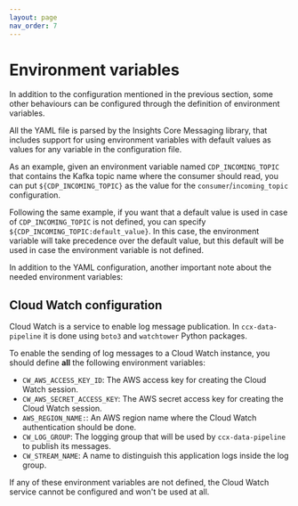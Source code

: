 ```yaml
---
layout: page
nav_order: 7
---
```

# Environment variables

In addition to the configuration mentioned in the previous section, some other
behaviours can be configured through the definition of environment variables.

All the YAML file is parsed by the Insights Core Messaging library, that
includes support for using environment variables with default values as values
for any variable in the configuration file.

As an example, given an environment variable named `CDP_INCOMING_TOPIC` that
contains the Kafka topic name where the consumer should read, you can put
`${CDP_INCOMING_TOPIC}` as the value for the `consumer`/`incoming_topic`
configuration.

Following the same example, if you want that a default value is used in case of
`CDP_INCOMING_TOPIC` is not defined, you can specify
`${CDP_INCOMING_TOPIC:default_value}`. In this case, the environment variable
will take precedence over the default value, but this default will be used in
case the environment variable is not defined.

In addition to the YAML configuration, another important note about the needed
environment variables:

## Cloud Watch configuration

Cloud Watch is a service to enable log message publication. In
`ccx-data-pipeline` it is done using `boto3` and `watchtower` Python packages.

To enable the sending of log messages to a Cloud Watch instance, you should
define **all** the following environment variables:

- `CW_AWS_ACCESS_KEY_ID`: The AWS access key for creating the Cloud Watch
  session.
- `CW_AWS_SECRET_ACCESS_KEY`: The AWS secret access key for creating the Cloud
  Watch session.
- `AWS_REGION_NAME:`: An AWS region name where the Cloud Watch authentication
  should be done.
- `CW_LOG_GROUP`: The logging group that will be used by `ccx-data-pipeline` to
  publish its messages.
- `CW_STREAM_NAME`: A name to distinguish this application logs inside the log
  group.

If any of these environment variables are not defined, the Cloud Watch service
cannot be configured and won't be used at all.
